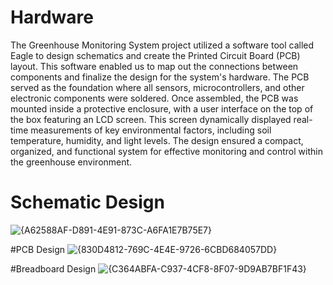 # Hardware 
The Greenhouse Monitoring System project  utilized a software tool called Eagle to design schematics and create the Printed Circuit Board (PCB) layout. 
This software enabled us to map out the connections between components and finalize the design for the system's hardware. The PCB served as the foundation where all sensors, microcontrollers, and other electronic components were soldered. 
Once assembled, the PCB was mounted inside a protective enclosure, with a user interface on the top of the box featuring an LCD screen. 
This screen dynamically displayed real-time measurements of key environmental factors, including soil temperature, humidity, and light levels. The design ensured a compact, organized, and functional system for effective monitoring and control within the greenhouse environment.

# Schematic Design 
![{A62588AF-D891-4E91-873C-A6FA1E7B75E7}](https://github.com/user-attachments/assets/18791327-4c3e-4ebc-b387-1cd3bbba3dc5)


#PCB Design
![{830D4812-769C-4E4E-9726-6CBD684057DD}](https://github.com/user-attachments/assets/c25ccc9b-2d1a-4120-9aec-b93ad3d1e086)

#Breadboard Design
![{C364ABFA-C937-4CF8-8F07-9D9AB7BF1F43}](https://github.com/user-attachments/assets/c65bdf60-7c64-4154-90f4-6f0a1d39d4e7)


